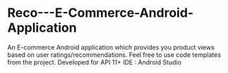 # Reco---E-Commerce-Android-Application

An E-commerce Android application which provides you product views based on user ratings/recommendations.
Feel free to use code templates from the project.
Developed for API 11+
IDE : Android Studio
